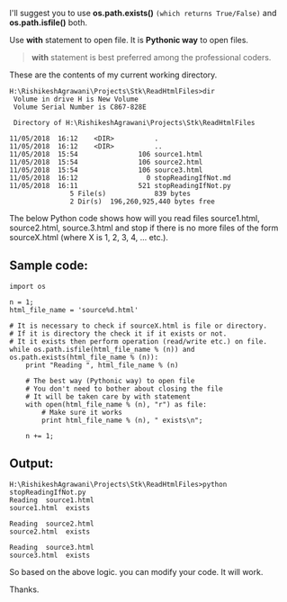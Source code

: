 I'll suggest you to use **os.path.exists()** `(which returns True/False)` and **os.path.isfile()** both.

Use **with** statement to open file. It is **Pythonic way** to open files.

> **with** statement is best preferred among the professional coders.

These are the contents of my current working directory.

	H:\RishikeshAgrawani\Projects\Stk\ReadHtmlFiles>dir
	 Volume in drive H is New Volume
	 Volume Serial Number is C867-828E

	 Directory of H:\RishikeshAgrawani\Projects\Stk\ReadHtmlFiles

	11/05/2018  16:12    <DIR>          .
	11/05/2018  16:12    <DIR>          ..
	11/05/2018  15:54               106 source1.html
	11/05/2018  15:54               106 source2.html
	11/05/2018  15:54               106 source3.html
	11/05/2018  16:12                 0 stopReadingIfNot.md
	11/05/2018  16:11               521 stopReadingIfNot.py
	               5 File(s)            839 bytes
	               2 Dir(s)  196,260,925,440 bytes free

The below Python code shows how will you read files source1.html, source2.html, source.3.html and stop if there is no more files of the form sourceX.html (where X is 1, 2, 3, 4, ... etc.).

## Sample code:

	import os

	n = 1;
	html_file_name = 'source%d.html'

	# It is necessary to check if sourceX.html is file or directory.
	# If it is directory the check it if it exists or not.
	# It it exists then perform operation (read/write etc.) on file.
	while os.path.isfile(html_file_name % (n)) and os.path.exists(html_file_name % (n)):
		print "Reading ", html_file_name % (n)

		# The best way (Pythonic way) to open file
		# You don't need to bother about closing the file
		# It will be taken care by with statement
		with open(html_file_name % (n), "r") as file:
			# Make sure it works
			print html_file_name % (n), " exists\n"; 

		n += 1;


## Output:

	H:\RishikeshAgrawani\Projects\Stk\ReadHtmlFiles>python stopReadingIfNot.py
	Reading  source1.html
	source1.html  exists

	Reading  source2.html
	source2.html  exists

	Reading  source3.html
	source3.html  exists

So based on the above logic. you can modify your code. It will work.

Thanks.